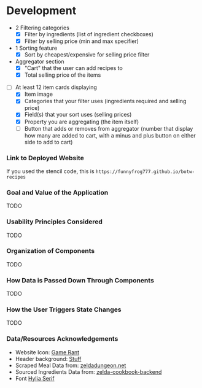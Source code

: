 # Development
- 2 Filtering categories
    - [X] Filter by ingredients (list of ingredient checkboxes)
    - [X] Filter by selling price (min and max specifier)
- 1 Sorting feature
    - [X] Sort by cheapest/expensive for selling price filter
- Aggregator section
    - [X] "Cart" that the user can add recipes to
    - [X] Total selling price of the items
- [ ] At least 12 item cards displaying
    - [X] Item image
    - [X] Categories that your filter uses (ingredients required and selling price)
    - [X] Field(s) that your sort uses (selling prices)
    - [X] Property you are aggregating (the item itself)
    - [ ] Button that adds or removes from aggregator (number that display how many are added to cart, with a minus and plus button on either side to add to cart)

### Link to Deployed Website
If you used the stencil code, this is `https://funnyfrog777.github.io/botw-recipes`

### Goal and Value of the Application
TODO

### Usability Principles Considered
TODO

### Organization of Components
TODO

### How Data is Passed Down Through Components
TODO

### How the User Triggers State Changes
TODO

### Data/Resources Acknowledgements
- Website Icon: [Game Rant](https://www.google.com/url?sa=i&url=https%3A%2F%2Fgamerant.com%2Fzelda-breath-wild-best-cooking-recipes%2F&psig=AOvVaw3y1xRmLmP53M4-hGUhgzC_&ust=1669222260066000&source=images&cd=vfe&ved=0CBAQjhxqFwoTCNiJg9SfwvsCFQAAAAAdAAAAABAN)
- Header background: [Stuff](https://www.google.com/url?sa=i&url=https%3A%2F%2Fwww.stuff.tv%2Freview%2Fthe-legend-of-zelda-breath-of-the-wild-review%2F&psig=AOvVaw2ktvIsNP_8Pk-D-5N2Z9q3&ust=1669239803308000&source=images&cd=vfe&ved=0CBAQjhxqFwoTCIiH2InhwvsCFQAAAAAdAAAAABAD)
- Scraped Meal Data from: [zeldadungeon.net](https://www.zeldadungeon.net/wiki/Breath_of_the_Wild_Meals#Salmon_Meuni.C3.A8re)
- Sourced Ingredients Data from: [zelda-cookbook-backend](https://github.com/lexbonder/zelda-cookbook-backend/tree/master/data)
- Font [Hylia Serif](https://artsyomni.com/hyliaserif/download)